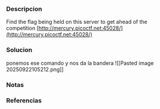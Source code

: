 ### Descripcion
Find the flag being held on this server to get ahead of the competition [http://mercury.picoctf.net:45028/](http://mercury.picoctf.net:45028/)

### Solucion
ponemos ese comando y nos da la bandera
![[Pasted image 20250922105212.png]]

### Notas


### Referencias